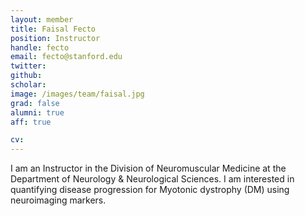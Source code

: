 ```yaml
---
layout: member
title: Faisal Fecto
position: Instructor
handle: fecto
email: fecto@stanford.edu
twitter:
github:
scholar:
image: /images/team/faisal.jpg
grad: false
alumni: true
aff: true

cv:
---
```


I am an Instructor in the Division of Neuromuscular Medicine at the Department of Neurology & Neurological Sciences. I am interested in quantifying disease progression for Myotonic dystrophy (DM) using neuroimaging markers.
